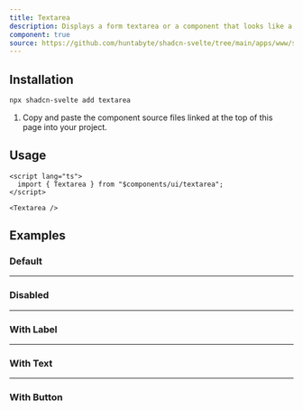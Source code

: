 ```yaml
---
title: Textarea
description: Displays a form textarea or a component that looks like a textarea.
component: true
source: https://github.com/huntabyte/shadcn-svelte/tree/main/apps/www/src/lib/registry/default/ui/textarea
---
```


<script>
  import { ComponentPreview, ManualInstall } from '$lib/components/docs';
</script>

<ComponentPreview name="textarea-demo">

<div />

</ComponentPreview>

## Installation

```bash
npx shadcn-svelte add textarea
```

<ManualInstall>

1. Copy and paste the component source files linked at the top of this page into your project.

</ManualInstall>

## Usage

```svelte
<script lang="ts">
  import { Textarea } from "$components/ui/textarea";
</script>
```

```svelte
<Textarea />
```

## Examples

### Default

<ComponentPreview name="textarea-demo">

<div />

</ComponentPreview>

---

### Disabled

<ComponentPreview name="textarea-disabled">

<div />

</ComponentPreview>

---

### With Label

<ComponentPreview name="textarea-with-label">

<div />

</ComponentPreview>

---

### With Text

<ComponentPreview name="textarea-with-text">

<div />

</ComponentPreview>

---

### With Button

<ComponentPreview name="textarea-with-button">

<div />

</ComponentPreview>
